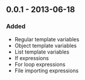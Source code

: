 ## 0.0.1 - 2013-06-18

### Added

* Regular template variables
* Object template variables
* List template variables
* If expressions
* For loop expressions
* File importing expressions
